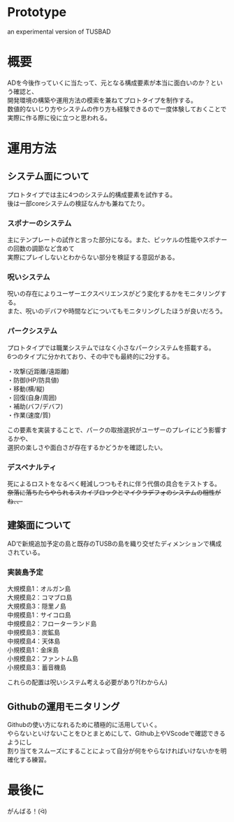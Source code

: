 # Prototype
an experimental version of TUSBAD

# 概要
ADを今後作っていくに当たって、元となる構成要素が本当に面白いのか？という確認と、  
開発環境の構築や運用方法の模索を兼ねてプロトタイプを制作する。  
数値的ないじり方やシステムの作り方も経験できるので一度体験しておくことで実際に作る際に役に立つと思われる。  

# 運用方法

## システム面について
プロトタイプでは主に4つのシステム的構成要素を試作する。  
後は一部coreシステムの検証なんかも兼ねてたり。  

### スポナーのシステム
主にテンプレートの試作と言った部分になる。また、ピッケルの性能やスポナーの回数の調節など含めて  
実際にプレイしないとわからない部分を検証する意図がある。  

### 呪いシステム
呪いの存在によりユーザーエクスペリエンスがどう変化するかをモニタリングする。  
また、呪いのデバフや時間などについてもモニタリングしたほうが良いだろう。  

### パークシステム
プロトタイプでは職業システムではなく小さなパークシステムを搭載する。  
6つのタイプに分かれており、その中でも最終的に2分する。  

・攻撃(近距離/遠距離)  
・防御(HP/防具値)  
・移動(横/縦)  
・回復(自身/周囲)  
・補助(バフ/デバフ)  
・作業(速度/質)  

この要素を実装することで、パークの取捨選択がユーザーのプレイにどう影響するかや、  
選択の楽しさや面白さが存在するかどうかを確認したい。  

### デスペナルティ
死によるロストをなるべく軽減しつつもそれに伴う代償の具合をテストする。  
~~奈落に落ちたらやられるスカイブロックとマイクラデフォのシステムの相性がね、、~~  

## 建築面について
ADで新規追加予定の島と既存のTUSBの島を織り交ぜたディメンションで構成されている。  

### 実装島予定
大規模島1：オルガン島  
大規模島2：コマブロ島  
大規模島3：隠里ノ島  
中規模島1：サイコロ島  
中規模島2：フローターランド島  
中規模島3：炭鉱島  
中規模島4：天体島  
小規模島1：金床島  
小規模島2：ファントム島  
小規模島3：蓄音機島  

これらの配置は呪いシステム考える必要があり?(わからん)  

## Githubの運用モニタリング
Githubの使い方になれるために積極的に活用していく。  
やらないといけないことをひとまとめにして、Github上やVScodeで確認できるようにし  
割り当てをスムーズにすることによって自分が何をやらなければいけないかを明確化する練習。  

# 最後に
がんばる！(ᐛ)
